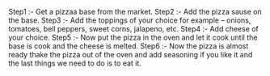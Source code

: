 Step1 :-
Get a pizzaa base from the market.
Step2 :-
Add the pizza sause on the base.
Step3 :-
Add the toppings of your choice for example – onions, tomatoes, bell peppers, sweet corns, jalapeno, etc.
Step4 :-
Add cheese of your choice.
Step5 :-
Now put the pizza in the oven and let it cook until the base is cook and the cheese is melted.
Step6 :-
Now the pizza is almost ready thake the pizza out of the oven and add seasoning if you like it and the last things we need to do is to eat it.
